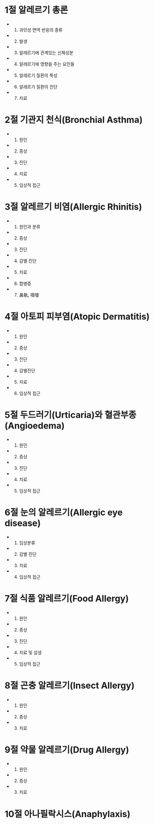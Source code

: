 # 1절 알레르기 총론
- 1. 과민성 면역 반응의 종류
- 2. 발생
- 3. 알레르기에 관계있는 신체성분
- 4. 알레르기에 영향을 주는 요인들
- 5. 알레르기 질환의 특성
- 6. 알레르기 질환의 진단
- 7. 치료
# 2절 기관지 천식(Bronchial Asthma)
- 1. 원인
- 2. 증상
- 3. 진단
- 4. 치료
- 5. 임상적 접근
# 3절 알레르기 비염(Allergic Rhinitis)
- 1. 원인과 분류
- 2. 증상
- 3. 진단
- 4. 감별 진단
- 5. 치료
- 6. 합병증
- 7. 鼻鼽, 噴嚏
# 4절 아토피 피부염(Atopic Dermatitis)
- 1. 원인
- 2. 증상
- 3. 진단
- 4. 감별진단
- 5. 치료
- 6. 임상적 접근
# 5절 두드러기(Urticaria)와 혈관부종(Angioedema)
- 1. 원인
- 2. 증상
- 3. 진단
- 4. 치료
- 5. 임상적 접근
# 6절 눈의 알레르기(Allergic eye disease)
- 1. 임상분류
- 2. 감별 진단
- 3. 치료
- 4. 임상적 접근
# 7절 식품 알레르기(Food Allergy)
- 1. 원인
- 2. 증상
- 3. 진단
- 4. 치료 및 섭생
- 5. 임상적 접근
# 8절 곤충 알레르기(Insect Allergy)
- 1. 원인
- 2. 증상
- 3. 치료
# 9절 약물 알레르기(Drug Allergy)
- 1. 원인
- 2. 증상
- 3. 치료
# 10절 아나필락시스(Anaphylaxis)

